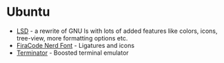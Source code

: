 # Ubuntu

* [LSD](https://github.com/Peltoche/lsd) - a rewrite of GNU ls with lots of added features like colors, icons, tree-view, more formatting options etc.
* [FiraCode Nerd Font](https://github.com/ryanoasis/nerd-fonts/blob/master/patched-fonts/FiraCode/font-info.md) - Ligatures and icons
* [Terminator](https://terminator-gtk3.readthedocs.io/en/latest/) - Boosted terminal emulator
